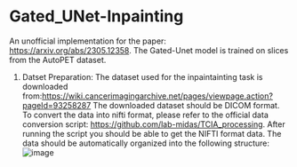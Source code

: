 # Gated_UNet-Inpainting
An unofficial implementation for the paper: https://arxiv.org/abs/2305.12358. The Gated-Unet model is trained on slices from the AutoPET dataset.

1. Datset Preparation:
The dataset used for the inpaintainting task is downloaded from:https://wiki.cancerimagingarchive.net/pages/viewpage.action?pageId=93258287
The downloaded dataset should be DICOM format. To convert the data into nifti format, please refer to the official data conversion script: https://github.com/lab-midas/TCIA_processing. After running the script you should be able to get the NIFTI format data. The data should be automatically organized into the following structure:
![image](https://github.com/sean-xr/Gated_UNet-Inpainting/assets/91930856/3457f51e-e435-48a3-862e-29cd4da9dd5e)

